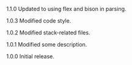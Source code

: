 1.1.0
Updated to using flex and bison in parsing.

1.0.3
Modified code style.

1.0.2
Modified stack-related files.

1.0.1
Modified some description.

1.0.0
Initial release.